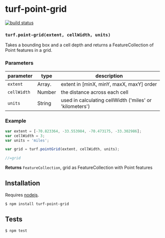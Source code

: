 # turf-point-grid

[![build status](https://secure.travis-ci.org/Turfjs/turf-point-grid.png)](http://travis-ci.org/Turfjs/turf-point-grid)




### `turf.point-grid(extent, cellWidth, units)`

Takes a bounding box and a cell depth and returns a FeatureCollection of Point features in a grid.


### Parameters

| parameter   | type           | description                                             |
| ----------- | -------------- | ------------------------------------------------------- |
| `extent`    | Array.<number> | extent in [minX, minY, maxX, maxY] order                |
| `cellWidth` | Number         | the distance across each cell                           |
| `units`     | String         | used in calculating cellWidth ('miles' or 'kilometers') |


### Example

```js
var extent = [-70.823364, -33.553984, -70.473175, -33.302986];
var cellWidth = 3;
var units = 'miles';

var grid = turf.pointGrid(extent, cellWidth, units);

//=grid
```


**Returns** `FeatureCollection`, grid as FeatureCollection with Point features

## Installation

Requires [nodejs](http://nodejs.org/).

```sh
$ npm install turf-point-grid
```

## Tests

```sh
$ npm test
```


